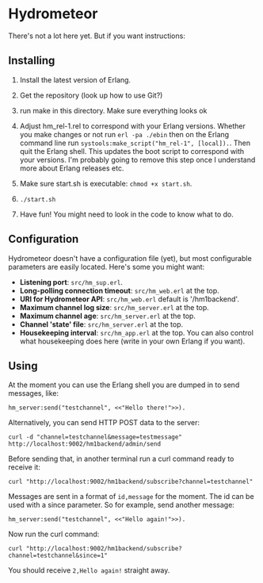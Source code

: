 Hydrometeor
===========

There's not a lot here yet. But if you want instructions:

Installing
----------

 1. Install the latest version of Erlang.

 2. Get the repository (look up how to use Git?)

 3. run make in this directory. Make sure everything looks ok

 4. Adjust hm_rel-1.rel to correspond with your Erlang versions. Whether you
    make changes or not run `erl -pa ./ebin` then on the Erlang command line
    run `systools:make_script("hm_rel-1", [local]).`. Then quit the Erlang
    shell. This updates the boot script to correspond with your versions.
    I'm probably going to remove this step once I understand more about
    Erlang releases etc.

 5. Make sure start.sh is executable: `chmod +x start.sh`.

 6. `./start.sh`

 7. Have fun! You might need to look in the code to know what to do.

Configuration
-----

Hydrometeor doesn't have a configuration file (yet), but most configurable
parameters are easily located. Here's some you might want:

 - **Listening port**: `src/hm_sup.erl`.
 - **Long-polling connection timeout**: `src/hm_web.erl` at the top.
 - **URI for Hydrometeor API**: `src/hm_web.erl` default is '/hm1backend'. 
 - **Maximum channel log size**: `src/hm_server.erl` at the top.
 - **Maximum channel age**: `src/hm_server.erl` at the top.
 - **Channel 'state' file**: `src/hm_server.erl` at the top.
 - **Housekeeping interval**: `src/hm_app.erl` at the top. You can also
   control what housekeeping does here (write in your own Erlang if you want).

Using
-----

At the moment you can use the Erlang shell you are dumped in to send messages,
like:

	hm_server:send("testchannel", <<"Hello there!">>).

Alternatively, you can send HTTP POST data to the server:

	curl -d "channel=testchannel&message=testmessage" http://localhost:9002/hm1backend/admin/send

Before sending that, in another terminal run a curl command ready to receive
it:

	curl "http://localhost:9002/hm1backend/subscribe?channel=testchannel"

Messages are sent in a format of `id,message` for the moment. The id can be
used with a since parameter. So for example, send another message:

	hm_server:send("testchannel", <<"Hello again!">>).

Now run the curl command:

	curl "http://localhost:9002/hm1backend/subscribe?channel=testchannel&since=1"

You should receive `2,Hello again!` straight away.
